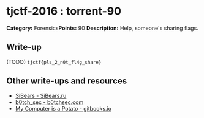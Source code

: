# tjctf-2016 : torrent-90

**Category:** Forensics**Points:** 90
**Description:** Help, someone's sharing flags.

## Write-up

(TODO)
`tjctf{pls_2_n0t_fl4g_share}`

## Other write-ups and resources

* [SiBears - SiBears.ru](http://sibears.ru/labs/TJCTF-2016-torrent/)
* [b0tch_sec - b0tchsec.com](http://b0tchsec.com/2016/05/ctf-writeup-tjctf-torrent)
* [My Computer is a Potato - gitbooks.io](https://bobacadodl.gitbooks.io/tjctf-2016-writeups/content/torrent_90_pts.html)
